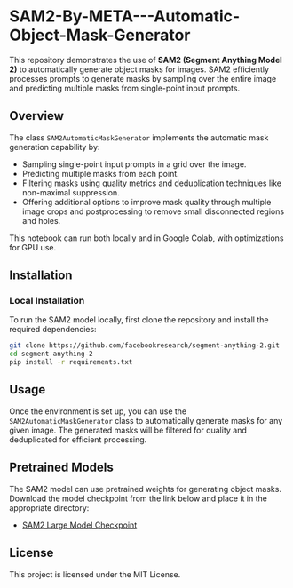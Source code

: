 # SAM2-By-META---Automatic-Object-Mask-Generator
This repository demonstrates the use of **SAM2 (Segment Anything Model 2)** to automatically generate object masks for images. SAM2 efficiently processes prompts to generate masks by sampling over the entire image and predicting multiple masks from single-point input prompts. 

## Overview

The class `SAM2AutomaticMaskGenerator` implements the automatic mask generation capability by:
- Sampling single-point input prompts in a grid over the image.
- Predicting multiple masks from each point.
- Filtering masks using quality metrics and deduplication techniques like non-maximal suppression.
- Offering additional options to improve mask quality through multiple image crops and postprocessing to remove small disconnected regions and holes.

This notebook can run both locally and in Google Colab, with optimizations for GPU use.

## Installation

### Local Installation

To run the SAM2 model locally, first clone the repository and install the required dependencies:

```bash
git clone https://github.com/facebookresearch/segment-anything-2.git
cd segment-anything-2
pip install -r requirements.txt
```

## Usage
Once the environment is set up, you can use the ```SAM2AutomaticMaskGenerator``` class to automatically generate masks for any given image. The generated masks will be filtered for quality and deduplicated for efficient processing.

## Pretrained Models
The SAM2 model can use pretrained weights for generating object masks. Download the model checkpoint from the link below and place it in the appropriate directory:
- [SAM2 Large Model Checkpoint](https://dl.fbaipublicfiles.com/segment_anything_2/072824/sam2_hiera_large.pt)

## License
This project is licensed under the MIT License.
